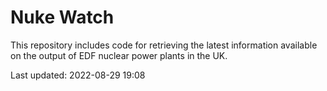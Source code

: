 # Nuke Watch

This repository includes code for retrieving the latest information available on the output of EDF nuclear power plants in the UK.

Last updated: 2022-08-29 19:08
